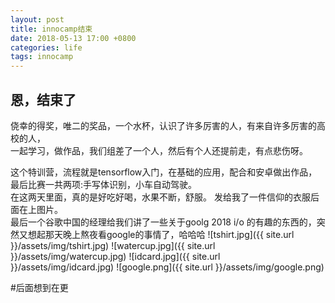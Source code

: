 ```yaml
---
layout: post
title: innocamp结束
date: 2018-05-13 17:00 +0800
categories: life
tags: innocamp
---
```


恩，结束了
-
<!--more-->
侥幸的得奖，唯二的奖品，一个水杯，认识了许多厉害的人，有来自许多厉害的高校的人，  
一起学习，做作品，我们组差了一个人，然后有个人还提前走，有点悲伤呀。  

这个特训营，流程就是tensorflow入门，在基础的应用，配合和安卓做出作品，  
最后比赛一共两项:手写体识别，小车自动驾驶。  
在这两天里面，真的是好吃好喝，水果不断，舒服。
发给我了一件信仰的衣服后面在上图片。  
最后一个谷歌中国的经理给我们讲了一些关于goolg 2018 i/o 的有趣的东西的，突然又想起那天晚上熬夜看google的事情了，哈哈哈
![tshirt.jpg]({{ site.url }}/assets/img/tshirt.jpg)
![watercup.jpg]({{ site.url }}/assets/img/watercup.jpg)
![idcard.jpg]({{ site.url }}/assets/img/idcard.jpg)
![google.png]({{ site.url }}/assets/img/google.png)

#后面想到在更
